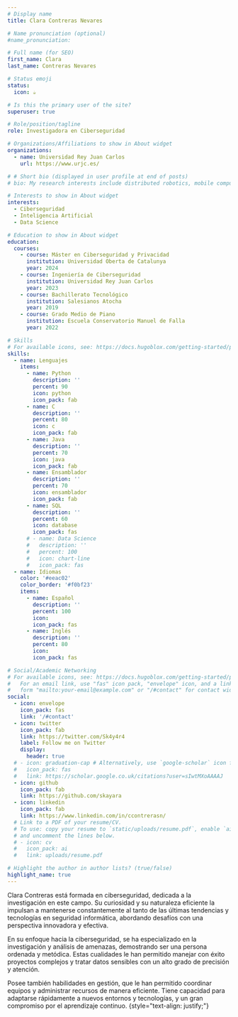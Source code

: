 ```yaml
---
# Display name
title: Clara Contreras Nevares

# Name pronunciation (optional)
#name_pronunciation: 

# Full name (for SEO)
first_name: Clara
last_name: Contreras Nevares

# Status emoji
status:
  icon: ☕️

# Is this the primary user of the site?
superuser: true

# Role/position/tagline
role: Investigadora en Ciberseguridad

# Organizations/Affiliations to show in About widget
organizations:
  - name: Universidad Rey Juan Carlos
    url: https://www.urjc.es/

# # Short bio (displayed in user profile at end of posts)
# bio: My research interests include distributed robotics, mobile computing and programmable matter.

# Interests to show in About widget
interests:
  - Ciberseguridad
  - Inteligencia Artificial
  - Data Science

# Education to show in About widget
education:
  courses:
    - course: Máster en Ciberseguridad y Privacidad
      institution: Universidad Oberta de Catalunya
      year: 2024
    - course: Ingeniería de Ciberseguridad
      institution: Universidad Rey Juan Carlos
      year: 2023
    - course: Bachillerato Tecnológico
      institution: Salesianos Atocha
      year: 2019
    - course: Grado Medio de Piano
      institution: Escuela Conservatorio Manuel de Falla
      year: 2022

# Skills
# For available icons, see: https://docs.hugoblox.com/getting-started/page-builder/#icons
skills:
  - name: Lenguajes
    items:
      - name: Python
        description: ''
        percent: 90
        icon: python
        icon_pack: fab
      - name: C
        description: ''
        percent: 80
        icon: c
        icon_pack: fab
      - name: Java
        description: ''
        percent: 70
        icon: java
        icon_pack: fab
      - name: Ensamblador
        description: ''
        percent: 70
        icon: ensamblador
        icon_pack: fab
      - name: SQL
        description: ''
        percent: 60
        icon: database
        icon_pack: fas
      # - name: Data Science
      #   description: ''
      #   percent: 100
      #   icon: chart-line
      #   icon_pack: fas
  - name: Idiomas
    color: '#eeac02'
    color_border: '#f0bf23'
    items:
      - name: Español
        description: ''
        percent: 100
        icon: 
        icon_pack: fas
      - name: Inglés
        description: ''
        percent: 80
        icon: 
        icon_pack: fas

# Social/Academic Networking
# For available icons, see: https://docs.hugoblox.com/getting-started/page-builder/#icons
#   For an email link, use "fas" icon pack, "envelope" icon, and a link in the
#   form "mailto:your-email@example.com" or "/#contact" for contact widget.
social:
  - icon: envelope
    icon_pack: fas
    link: '/#contact'
  - icon: twitter
    icon_pack: fab
    link: https://twitter.com/Sk4y4r4
    label: Follow me on Twitter
    display:
      header: true
  # - icon: graduation-cap # Alternatively, use `google-scholar` icon from `ai` icon pack
  #   icon_pack: fas
  #   link: https://scholar.google.co.uk/citations?user=sIwtMXoAAAAJ
  - icon: github
    icon_pack: fab
    link: https://github.com/skayara
  - icon: linkedin
    icon_pack: fab
    link: https://www.linkedin.com/in/ccontrerasn/
  # Link to a PDF of your resume/CV.
  # To use: copy your resume to `static/uploads/resume.pdf`, enable `ai` icons in `params.yaml`,
  # and uncomment the lines below.
  # - icon: cv
  #   icon_pack: ai
  #   link: uploads/resume.pdf

# Highlight the author in author lists? (true/false)
highlight_name: true
---
```


Clara Contreras está formada en ciberseguridad, dedicada a la investigación en este campo. Su curiosidad y su naturaleza eficiente la impulsan a mantenerse constantemente al tanto de las últimas tendencias y tecnologías en seguridad informática, abordando desafíos con una perspectiva innovadora y efectiva.

En su enfoque hacia la ciberseguridad, se ha especializado en la investigación y análisis de amenazas, demostrando ser una persona ordenada y metódica. Estas cualidades le han permitido manejar con éxito proyectos complejos y tratar datos sensibles con un alto grado de precisión y atención.

Posee también habilidades en gestión, que le han permitido coordinar equipos y administrar recursos de manera eficiente. Tiene capacidad para adaptarse rápidamente a nuevos entornos y tecnologías, y un gran compromiso por el aprendizaje continuo.
{style="text-align: justify;"}
